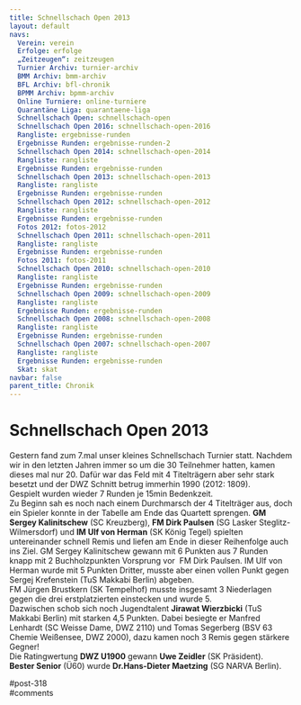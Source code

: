 ```yaml
---
title: Schnellschach Open 2013 
layout: default
navs:
  Verein: verein
  Erfolge: erfolge
  „Zeitzeugen“: zeitzeugen
  Turnier Archiv: turnier-archiv
  BMM Archiv: bmm-archiv
  BFL Archiv: bfl-chronik
  BPMM Archiv: bpmm-archiv
  Online Turniere: online-turniere
  Quarantäne Liga: quarantaene-liga
  Schnellschach Open: schnellschach-open
  Schnellschach Open 2016: schnellschach-open-2016
  Rangliste: ergebnisse-runden
  Ergebnisse Runden: ergebnisse-runden-2
  Schnellschach Open 2014: schnellschach-open-2014
  Rangliste: rangliste
  Ergebnisse Runden: ergebnisse-runden
  Schnellschach Open 2013: schnellschach-open-2013
  Rangliste: rangliste
  Ergebnisse Runden: ergebnisse-runden
  Schnellschach Open 2012: schnellschach-open-2012
  Rangliste: rangliste
  Ergebnisse Runden: ergebnisse-runden
  Fotos 2012: fotos-2012
  Schnellschach Open 2011: schnellschach-open-2011
  Rangliste: rangliste
  Ergebnisse Runden: ergebnisse-runden
  Fotos 2011: fotos-2011
  Schnellschach Open 2010: schnellschach-open-2010
  Rangliste: rangliste
  Ergebnisse Runden: ergebnisse-runden
  Schnellschach Open 2009: schnellschach-open-2009
  Rangliste: rangliste
  Ergebnisse Runden: ergebnisse-runden
  Schnellschach Open 2008: schnellschach-open-2008
  Rangliste: rangliste
  Ergebnisse Runden: ergebnisse-runden
  Schnellschach Open 2007: schnellschach-open-2007
  Rangliste: rangliste
  Ergebnisse Runden: ergebnisse-runden
  Skat: skat
navbar: false
parent_title: Chronik
---
```

<div class="post-318 page type-page status-publish hentry" id="post-318">
<h1 class="entry-title">Schnellschach Open 2013</h1>
<div class="entry-content">
<p>Gestern fand zum 7.mal unser kleines Schnellschach Turnier statt. Nachdem wir in den letzten Jahren immer so um die 30 Teilnehmer hatten, kamen dieses mal nur 20. Dafür war das Feld mit 4 Titelträgern aber sehr stark besetzt und der DWZ Schnitt betrug immerhin 1990 (2012: 1809).<br/>
Gespielt wurden wieder 7 Runden je 15min Bedenkzeit.<br/>
Zu Beginn sah es noch nach einem Durchmarsch der 4 Titelträger aus, doch ein Spieler konnte in der Tabelle am Ende das Quartett sprengen. <b class="contentbold">GM Sergey Kalinitschew</b> (SC Kreuzberg), <b class="contentbold">FM Dirk Paulsen</b> (SG Lasker Steglitz-Wilmersdorf) und <b class="contentbold">IM Ulf von Herman</b> (SK König Tegel) spielten untereinander schnell Remis und liefen am Ende in dieser Reihenfolge auch ins Ziel. GM Sergey Kalinitschew gewann mit 6 Punkten aus 7 Runden knapp mit 2 Buchholzpunkten Vorsprung vor  FM Dirk Paulsen. IM Ulf von Herman wurde mit 5 Punkten Dritter, musste aber einen vollen Punkt gegen Sergej Krefenstein (TuS Makkabi Berlin) abgeben.<br/>
FM Jürgen Brustkern (SK Tempelhof) musste insgesamt 3 Niederlagen gegen die drei erstplatzierten einstecken und wurde 5.<br/>
Dazwischen schob sich noch Jugendtalent <b class="contentbold">Jirawat Wierzbicki</b> (TuS Makkabi Berlin) mit starken 4,5 Punkten. Dabei besiegte er Manfred Lenhardt (SC Weisse Dame, DWZ 2110) und Tomas Segerberg (BSV 63 Chemie Weißensee, DWZ 2000), dazu kamen noch 3 Remis gegen stärkere Gegner!<br/>
Die Ratingwertung <strong>DWZ U1900</strong> gewann <strong>Uwe Zeidler</strong> (SK Präsident).<br/>
<strong>Bester Senior</strong> (Ü60) wurde <strong>Dr.Hans-Dieter Maetzing</strong> (SG NARVA Berlin).</p>
</div><!-- .entry-content -->
</div> #post-318 
<div id="comments">
</div> #comments 
